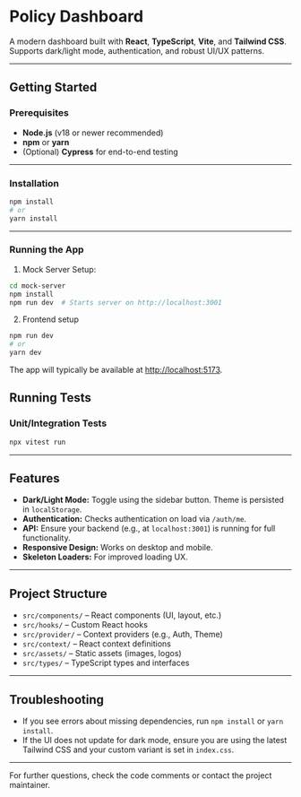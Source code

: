 # Policy Dashboard

A modern dashboard built with **React**, **TypeScript**, **Vite**, and **Tailwind CSS**.  
Supports dark/light mode, authentication, and robust UI/UX patterns.

---

## Getting Started

### Prerequisites

- **Node.js** (v18 or newer recommended)
- **npm** or **yarn**
- (Optional) **Cypress** for end-to-end testing

---

### Installation

```bash
npm install
# or
yarn install
```

---

### Running the App

1. Mock Server Setup:

```bash
cd mock-server
npm install
npm run dev  # Starts server on http://localhost:3001
```
2. Frontend setup

```bash
npm run dev
# or
yarn dev
```

The app will typically be available at [http://localhost:5173](http://localhost:5173).


## Running Tests

### Unit/Integration Tests

```bash
npx vitest run
```

---

## Features

- **Dark/Light Mode:** Toggle using the sidebar button. Theme is persisted in `localStorage`.
- **Authentication:** Checks authentication on load via `/auth/me`.
- **API:** Ensure your backend (e.g., at `localhost:3001`) is running for full functionality.
- **Responsive Design:** Works on desktop and mobile.
- **Skeleton Loaders:** For improved loading UX.

---

## Project Structure

- `src/components/` – React components (UI, layout, etc.)
- `src/hooks/` – Custom React hooks
- `src/provider/` – Context providers (e.g., Auth, Theme)
- `src/context/` – React context definitions
- `src/assets/` – Static assets (images, logos)
- `src/types/` – TypeScript types and interfaces

---

## Troubleshooting

- If you see errors about missing dependencies, run `npm install` or `yarn install`.
- If the UI does not update for dark mode, ensure you are using the latest Tailwind CSS and your custom variant is set in `index.css`.

---

For further questions, check the code comments or contact the project maintainer.

